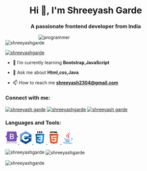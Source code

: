 <h1 align="center">Hi 👋, I'm Shreeyash Garde</h1>
<h3 align="center">A passionate frontend developer from India</h3>
<img align="right" width="400"img src="https://cdn.dribbble.com/users/1162077/screenshots/3848914/programmer.gif" alt="programmer">
<p align="left"> <img src="https://komarev.com/ghpvc/?username=shreeyashgarde&label=Profile%20views&color=0e75b6&style=flat" alt="shreeyashgarde" /> </p>

<p align="left"> <a href="https://twitter.com/shreeyashgarde" target="blank"><img src="https://img.shields.io/twitter/follow/shreeyashgarde?logo=twitter&style=for-the-badge" alt="shreeyashgarde" /></a> </p>

- 🌱 I’m currently learning **Bootstrap,JavaScript**

- 💬 Ask me about **Html,css,Java**

- 📫 How to reach me **shreeyash2304@gmail.com**

<h3 align="left">Connect with me:</h3>
<p align="left">
<a href="https://dev.to/shreeyash garde" target="blank"><img align="center" src="https://raw.githubusercontent.com/rahuldkjain/github-profile-readme-generator/master/src/images/icons/Social/devto.svg" alt="shreeyash garde" height="30" width="40" /></a>
<a href="https://twitter.com/shreeyashgarde" target="blank"><img align="center" src="https://raw.githubusercontent.com/rahuldkjain/github-profile-readme-generator/master/src/images/icons/Social/twitter.svg" alt="shreeyashgarde" height="30" width="40" /></a>
<a href="https://linkedin.com/in/shreeyash garde" target="blank"><img align="center" src="https://raw.githubusercontent.com/rahuldkjain/github-profile-readme-generator/master/src/images/icons/Social/linked-in-alt.svg" alt="shreeyash garde" height="30" width="40" /></a>
</p>

<h3 align="left">Languages and Tools:</h3>
<p align="left"> <a href="https://getbootstrap.com" target="_blank" rel="noreferrer"> <img src="https://raw.githubusercontent.com/devicons/devicon/master/icons/bootstrap/bootstrap-plain-wordmark.svg" alt="bootstrap" width="40" height="40"/> </a> <a href="https://www.w3schools.com/cpp/" target="_blank" rel="noreferrer"> <img src="https://raw.githubusercontent.com/devicons/devicon/master/icons/cplusplus/cplusplus-original.svg" alt="cplusplus" width="40" height="40"/> </a> <a href="https://www.w3schools.com/css/" target="_blank" rel="noreferrer"> <img src="https://raw.githubusercontent.com/devicons/devicon/master/icons/css3/css3-original-wordmark.svg" alt="css3" width="40" height="40"/> </a> <a href="https://www.w3.org/html/" target="_blank" rel="noreferrer"> <img src="https://raw.githubusercontent.com/devicons/devicon/master/icons/html5/html5-original-wordmark.svg" alt="html5" width="40" height="40"/> </a> <a href="https://www.java.com" target="_blank" rel="noreferrer"> <img src="https://raw.githubusercontent.com/devicons/devicon/master/icons/java/java-original.svg" alt="java" width="40" height="40"/> </a> </p>

<p><img align="left" src="https://github-readme-stats.vercel.app/api/top-langs?username=shreeyashgarde&show_icons=true&locale=en&layout=compact" alt="shreeyashgarde" /></p>

<p>&nbsp;<img align="center" src="https://github-readme-stats.vercel.app/api?username=shreeyashgarde&show_icons=true&locale=en" alt="shreeyashgarde" /></p>
<p><img align="center" src="https://github-readme-streak-stats.herokuapp.com/?user=shreeyashgarde&" alt="shreeyashgarde" /></p>

